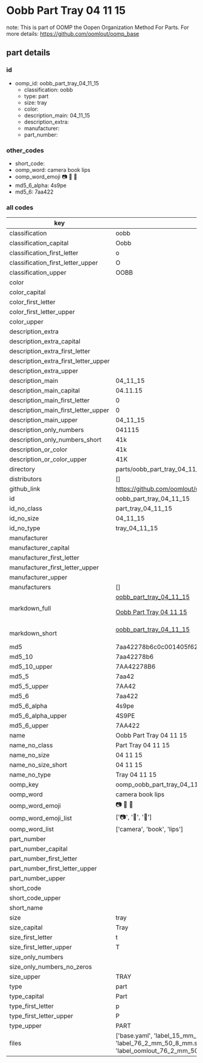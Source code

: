 # Oobb Part Tray 04 11 15  

note: This is part of OOMP the Oopen Organization Method For Parts. For more details: https://github.com/oomlout/oomp_base

##  part details





### id
* oomp_id: oobb_part_tray_04_11_15
  * classification: oobb
  * type: part
  * size: tray
  * color: 
  * description_main: 04_11_15
  * description_extra: 
  * manufacturer: 
  * part_number: 

### other_codes
* short_code: 
* oomp_word: camera book lips
* oomp_word_emoji :camera: :book: :lips:
* md5_6_alpha: 4s9pe
* md5_6: 7aa422

### all codes 
| key | value |  
| --- | --- |  
| classification | oobb |  
| classification_capital | Oobb |  
| classification_first_letter | o |  
| classification_first_letter_upper | O |  
| classification_upper | OOBB |  
| color |  |  
| color_capital |  |  
| color_first_letter |  |  
| color_first_letter_upper |  |  
| color_upper |  |  
| description_extra |  |  
| description_extra_capital |  |  
| description_extra_first_letter |  |  
| description_extra_first_letter_upper |  |  
| description_extra_upper |  |  
| description_main | 04_11_15 |  
| description_main_capital | 04.11.15 |  
| description_main_first_letter | 0 |  
| description_main_first_letter_upper | 0 |  
| description_main_upper | 04_11_15 |  
| description_only_numbers | 041115 |  
| description_only_numbers_short | 41k |  
| description_or_color | 41k |  
| description_or_color_upper | 41K |  
| directory | parts/oobb_part_tray_04_11_15 |  
| distributors | [] |  
| github_link | https://github.com/oomlout/oomlout_oomp_part_src/tree/main/parts/oobb_part_tray_04_11_15/working |  
| id | oobb_part_tray_04_11_15 |  
| id_no_class | part_tray_04_11_15 |  
| id_no_size | 04_11_15 |  
| id_no_type | tray_04_11_15 |  
| manufacturer |  |  
| manufacturer_capital |  |  
| manufacturer_first_letter |  |  
| manufacturer_first_letter_upper |  |  
| manufacturer_upper |  |  
| manufacturers | [] |  
| markdown_full | [oobb_part_tray_04_11_15](https://github.com/oomlout/oomlout_oomp_part_src/tree/main/parts/oobb_part_tray_04_11_15/working)<br>[](https://github.com/oomlout/oomlout_oomp_part_src/tree/main/parts/oobb_part_tray_04_11_15/working)<br>[Oobb Part Tray 04 11 15](https://github.com/oomlout/oomlout_oomp_part_src/tree/main/parts/oobb_part_tray_04_11_15/working)<br><br> |  
| markdown_short | [oobb_part_tray_04_11_15](https://github.com/oomlout/oomlout_oomp_part_src/tree/main/parts/oobb_part_tray_04_11_15/working)<br><br> |  
| md5 | 7aa42278b6c0c001405f62874eb6416a |  
| md5_10 | 7aa42278b6 |  
| md5_10_upper | 7AA42278B6 |  
| md5_5 | 7aa42 |  
| md5_5_upper | 7AA42 |  
| md5_6 | 7aa422 |  
| md5_6_alpha | 4s9pe |  
| md5_6_alpha_upper | 4S9PE |  
| md5_6_upper | 7AA422 |  
| name | Oobb Part Tray 04 11 15 |  
| name_no_class | Part Tray 04 11 15 |  
| name_no_size | 04 11 15 |  
| name_no_size_short | 04 11 15 |  
| name_no_type | Tray 04 11 15 |  
| oomp_key | oomp_oobb_part_tray_04_11_15 |  
| oomp_word | camera book lips |  
| oomp_word_emoji | :camera: :book: :lips: |  
| oomp_word_emoji_list | [':camera:', ':book:', ':lips:'] |  
| oomp_word_list | ['camera', 'book', 'lips'] |  
| part_number |  |  
| part_number_capital |  |  
| part_number_first_letter |  |  
| part_number_first_letter_upper |  |  
| part_number_upper |  |  
| short_code |  |  
| short_code_upper |  |  
| short_name |  |  
| size | tray |  
| size_capital | Tray |  
| size_first_letter | t |  
| size_first_letter_upper | T |  
| size_only_numbers |  |  
| size_only_numbers_no_zeros |  |  
| size_upper | TRAY |  
| type | part |  
| type_capital | Part |  
| type_first_letter | p |  
| type_first_letter_upper | P |  
| type_upper | PART |  
| files | ['base.yaml', 'label_15_mm_30_mm.pdf', 'label_15_mm_30_mm.svg', 'label_76_2_mm_50_8_mm.pdf', 'label_76_2_mm_50_8_mm.svg', 'label_oomlout_76_2_mm_50_8_mm.pdf', 'label_oomlout_76_2_mm_50_8_mm.svg', 'readme.md', 'working.json', 'working.yaml'] |  
